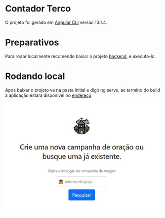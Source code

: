 # Contador Terco

O projeto foi gerado em [Angular CLI](https://github.com/angular/angular-cli) versao 13.1.4.

# Preparativos 

Para rodar localmente recomendo baixar o projeto [backend](https://github.com/AlanSiqma/contador-terco-backend), e executa-lo.


# Rodando local

Apos baixar o projeto va na pasta initial e digit ng serve, ao termino do build a aplicação estara disponivel no [endereço](http://localhost:4200/)

![pagina inicial](https://github.com/AlanSiqma/contador-terco/blob/master/src/assets/initial-page-site.JPG)
